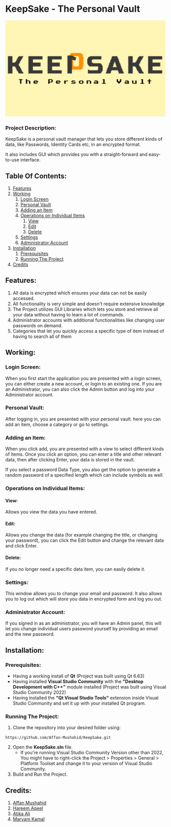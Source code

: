 

# KeepSake - The Personal Vault
<img src="KeepSake_New.png" height="300" width="500" >

### Project Description:
KeepSake is a personal vault manager that lets you store different kinds of data, like Passwords, Identity Cards etc, in an encrypted format.

It also includes GUI which provides you with a straight-forward and easy-to-use interface.
 
## Table Of Contents:
1. [Features](#features)
2. [Working](#working)
    1. [Login Screen](#login-screen)
    2. [Personal Vault](#personal-vault)
    3. [Adding an Item](#adding-an-item)
    4. [Operations on Individual Items](#operations-on-individual-items)
        1. [View](#view)
        2. [Edit](#edit)
        3. [Delete](#delete)
    5. [Settings](#settings)
    6. [Administrator Account](#administrator-account)
3. [Installation](#installation)
    1. [Prerequisites](#prerequisites)
    2. [Running The Project](#running-the-project)
4. [Credits](#credits)

## Features:
1) All data is encrypted which ensures your data can not be easily accessed.
2) All functionality is very simple and doesn't require extensive knowledge
3) The Project utilizes GUI Libraries which lets you store and retrieve all your data without having to learn a lot of commands.
4) Administrator accounts with additional functionalities like changing user passwords on demand.
5) Categories that let you quickly access a specific type of item instead of having to search all of them

## Working:
### Login Screen:
When you first start the application you are presented with a login screen, you can either create a new account, or login to an existing one. If you are an Administrator, you can also click the Admin button and log into your Administrator account.

### Personal Vault:
After logging in, you are presented with your personal vault. here you can add an item, choose a category or go to settings.

### Adding an Item:
When you click add, you are presented with a view to select different kinds of items. Once you click an option, you can enter a title and other relevant data, then after clicking Enter, your data is stored in the vault.

If you select a password Data Type, you also get the option to generate a random password of a specified length which can include symbols as well.

### Operations on Individual Items:

#### View:
Allows you view the data you have entered.

#### Edit:
Allows you change the data (for example changing the title, or changing your password), you can click the Edit button and change the relevant data and click Enter.

#### Delete:
If you no longer need a specific data item, you can easily delete it.

### Settings:
This window allows you to change your email and password. It also allows you to log out which will store you data in encrypted form and log you out.

### Administrator Account:
If you signed in as an administrator, you will have an Admin panel, this will let you change individual users password yourself by providing an email and the new password.

## Installation:

### Prerequisites:
- Having a working install of **Qt** (Project was built using Qt 6.63)
- Having installed **Visual Studio Community** with the **"Desktop Development with C++"** module installed (Project was built using Visual Studio Community 2022)
- Having installed the **"Qt Visual Studio Tools"** extension inside Visual Studio Community and set it up with your installed Qt program.

### Running The Project:
1. Clone the repository into your desired folder using:
```
https://github.com/Affan-Mushahid/KeepSake.git
```

2. Open the **KeepSake.sln** file.
    - If you're running Visual Studio Community Version other than 2022, You might have to right-click the Project > Properties > General > Platform Toolset and change it to your version of Visual Studio Community.
3. Build and Run the Project.

## Credits:
1. [Affan Mushahid](https://github.com/Affan-Mushahid)
2. [Hareem Aqeel](https://github.com/hareem-aqeel)
3. [Atika Ali](https://github.com/atika-ali)
4. [Maryam Kamal](https://github.com/maryam01k)
